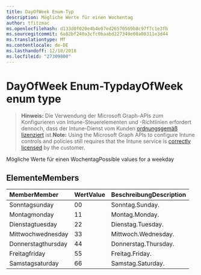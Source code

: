 ```yaml
---
title: DayOfWeek Enum-Typ
description: Mögliche Werte für einen Wochentag
author: tfitzmac
ms.openlocfilehash: d133d0f020e4b4e07ed26570569b8c97f7c1e3fb
ms.sourcegitcommit: 6a82bf240a3cfc0baabd227349e08a08311e3d44
ms.translationtype: MT
ms.contentlocale: de-DE
ms.lasthandoff: 12/18/2018
ms.locfileid: "27309800"
---
```

# <a name="dayofweek-enum-type"></a><span data-ttu-id="9a380-103">DayOfWeek Enum-Typ</span><span class="sxs-lookup"><span data-stu-id="9a380-103">dayOfWeek enum type</span></span>

> <span data-ttu-id="9a380-104">**Hinweis:** Die Verwendung der Microsoft Graph-APIs zum Konfigurieren von Intune-Steuerelementen und -Richtlinien erfordert dennoch, dass der Intune-Dienst vom Kunden [ordnungsgemäß lizenziert](https://go.microsoft.com/fwlink/?linkid=839381) ist.</span><span class="sxs-lookup"><span data-stu-id="9a380-104">**Note:** Using the Microsoft Graph APIs to configure Intune controls and policies still requires that the Intune service is [correctly licensed](https://go.microsoft.com/fwlink/?linkid=839381) by the customer.</span></span>

<span data-ttu-id="9a380-105">Mögliche Werte für einen Wochentag</span><span class="sxs-lookup"><span data-stu-id="9a380-105">Possible values for a weekday</span></span>
## <a name="members"></a><span data-ttu-id="9a380-106">Elemente</span><span class="sxs-lookup"><span data-stu-id="9a380-106">Members</span></span>
|<span data-ttu-id="9a380-107">Member</span><span class="sxs-lookup"><span data-stu-id="9a380-107">Member</span></span>|<span data-ttu-id="9a380-108">Wert</span><span class="sxs-lookup"><span data-stu-id="9a380-108">Value</span></span>|<span data-ttu-id="9a380-109">Beschreibung</span><span class="sxs-lookup"><span data-stu-id="9a380-109">Description</span></span>|
|:---|:---|:---|
|<span data-ttu-id="9a380-110">Sonntag</span><span class="sxs-lookup"><span data-stu-id="9a380-110">sunday</span></span>|<span data-ttu-id="9a380-111">0</span><span class="sxs-lookup"><span data-stu-id="9a380-111">0</span></span>|<span data-ttu-id="9a380-112">Sonntag.</span><span class="sxs-lookup"><span data-stu-id="9a380-112">Sunday.</span></span>|
|<span data-ttu-id="9a380-113">Montag</span><span class="sxs-lookup"><span data-stu-id="9a380-113">monday</span></span>|<span data-ttu-id="9a380-114">1</span><span class="sxs-lookup"><span data-stu-id="9a380-114">1</span></span>|<span data-ttu-id="9a380-115">Montag.</span><span class="sxs-lookup"><span data-stu-id="9a380-115">Monday.</span></span>|
|<span data-ttu-id="9a380-116">Dienstag</span><span class="sxs-lookup"><span data-stu-id="9a380-116">tuesday</span></span>|<span data-ttu-id="9a380-117">2</span><span class="sxs-lookup"><span data-stu-id="9a380-117">2</span></span>|<span data-ttu-id="9a380-118">Dienstag.</span><span class="sxs-lookup"><span data-stu-id="9a380-118">Tuesday.</span></span>|
|<span data-ttu-id="9a380-119">Mittwoch</span><span class="sxs-lookup"><span data-stu-id="9a380-119">wednesday</span></span>|<span data-ttu-id="9a380-120">3</span><span class="sxs-lookup"><span data-stu-id="9a380-120">3</span></span>|<span data-ttu-id="9a380-121">Mittwoch.</span><span class="sxs-lookup"><span data-stu-id="9a380-121">Wednesday.</span></span>|
|<span data-ttu-id="9a380-122">Donnerstag</span><span class="sxs-lookup"><span data-stu-id="9a380-122">thursday</span></span>|<span data-ttu-id="9a380-123">4</span><span class="sxs-lookup"><span data-stu-id="9a380-123">4</span></span>|<span data-ttu-id="9a380-124">Donnerstag.</span><span class="sxs-lookup"><span data-stu-id="9a380-124">Thursday.</span></span>|
|<span data-ttu-id="9a380-125">Freitag</span><span class="sxs-lookup"><span data-stu-id="9a380-125">friday</span></span>|<span data-ttu-id="9a380-126">5</span><span class="sxs-lookup"><span data-stu-id="9a380-126">5</span></span>|<span data-ttu-id="9a380-127">Freitag.</span><span class="sxs-lookup"><span data-stu-id="9a380-127">Friday.</span></span>|
|<span data-ttu-id="9a380-128">Samstag</span><span class="sxs-lookup"><span data-stu-id="9a380-128">saturday</span></span>|<span data-ttu-id="9a380-129">6</span><span class="sxs-lookup"><span data-stu-id="9a380-129">6</span></span>|<span data-ttu-id="9a380-130">Samstag.</span><span class="sxs-lookup"><span data-stu-id="9a380-130">Saturday.</span></span>|



